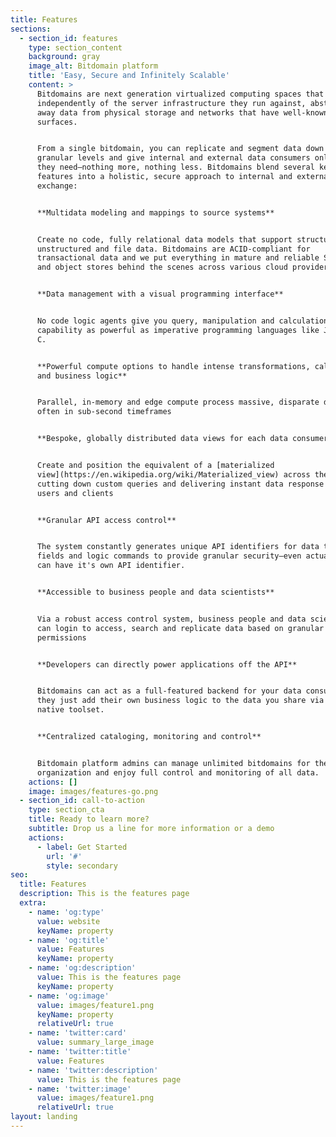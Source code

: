 ```yaml
---
title: Features
sections:
  - section_id: features
    type: section_content
    background: gray
    image_alt: Bitdomain platform
    title: 'Easy, Secure and Infinitely Scalable'
    content: >
      Bitdomains are next generation virtualized computing spaces that operates
      independently of the server infrastructure they run against, abstracting
      away data from physical storage and networks that have well-known attack
      surfaces.


      From a single bitdomain, you can replicate and segment data down to
      granular levels and give internal and external data consumers only what
      they need—nothing more, nothing less. Bitdomains blend several key
      features into a holistic, secure approach to internal and external data
      exchange:


      **Multidata modeling and mappings to source systems**


      Create no code, fully relational data models that support structured,
      unstructured and file data. Bitdomains are ACID-compliant for
      transactional data and we put everything in mature and reliable SQL, NoSQL
      and object stores behind the scenes across various cloud providers.


      **Data management with a visual programming interface**


      No code logic agents give you query, manipulation and calculation
      capability as powerful as imperative programming languages like Java and
      C.


      **Powerful compute options to handle intense transformations, calculations
      and business logic**


      Parallel, in-memory and edge compute process massive, disparate data sets,
      often in sub-second timeframes


      **Bespoke, globally distributed data views for each data consumer**


      Create and position the equivalent of a [materialized
      view](https://en.wikipedia.org/wiki/Materialized_view) across the world,
      cutting down custom queries and delivering instant data response to end
      users and clients


      **Granular API access control**


      The system constantly generates unique API identifiers for data tables,
      fields and logic commands to provide granular security—even actual data
      can have it's own API identifier.


      **Accessible to business people and data scientists**


      Via a robust access control system, business people and data scientists
      can login to access, search and replicate data based on granular
      permissions


      **Developers can directly power applications off the API**


      Bitdomains can act as a full-featured backend for your data consumers,
      they just add their own business logic to the data you share via the
      native toolset.


      **Centralized cataloging, monitoring and control**


      Bitdomain platform admins can manage unlimited bitdomains for their
      organization and enjoy full control and monitoring of all data.
    actions: []
    image: images/features-go.png
  - section_id: call-to-action
    type: section_cta
    title: Ready to learn more?
    subtitle: Drop us a line for more information or a demo
    actions:
      - label: Get Started
        url: '#'
        style: secondary
seo:
  title: Features
  description: This is the features page
  extra:
    - name: 'og:type'
      value: website
      keyName: property
    - name: 'og:title'
      value: Features
      keyName: property
    - name: 'og:description'
      value: This is the features page
      keyName: property
    - name: 'og:image'
      value: images/feature1.png
      keyName: property
      relativeUrl: true
    - name: 'twitter:card'
      value: summary_large_image
    - name: 'twitter:title'
      value: Features
    - name: 'twitter:description'
      value: This is the features page
    - name: 'twitter:image'
      value: images/feature1.png
      relativeUrl: true
layout: landing
---
```


